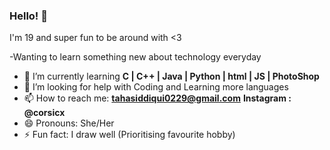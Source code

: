 ### Hello! 👋

I'm 19 and super fun to be around with <3

-Wanting to learn something new about technology everyday
- 🌱 I’m currently learning <strong> C | C++ | Java | Python | html | JS | PhotoShop </strong>
- 🤔 I’m looking for help with Coding and Learning more languages
- 📫 How to reach me: <strong> tahasiddiqui0229@gmail.com</strong>
                       <strong> Instagram : @corsicx </strong>
- 😄 Pronouns: She/Her
- ⚡ Fun fact: I draw well (Prioritising favourite hobby)
               


